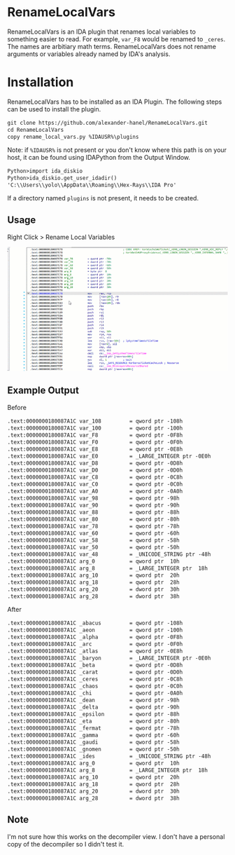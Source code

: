 # RenameLocalVars

RenameLocalVars is an IDA plugin that renames local variables to something easier to read. For example, `var_F8` would be renamed to `_ceres`. The names are arbitiary math terms. RenameLocalVars does not rename arguments or variables already named by IDA's analysis. 

# Installation 
RenameLocalVars has to be installed as an IDA Plugin. The following steps can be used to 
install the plugin. 

```
git clone https://github.com/alexander-hanel/RenameLocalVars.git
cd RenameLocalVars
copy rename_local_vars.py %IDAUSR%\plugins 
```
Note: if `%IDAUSR%` is not present or you don't know where this path is on your host, it can be 
found using IDAPython from the Output Window.

```
Python>import ida_diskio
Python>ida_diskio.get_user_idadir()
'C:\\Users\\yolo\\AppData\\Roaming\\Hex-Rays\\IDA Pro'
```
If a directory named `plugins` is not present, it needs to be created. 


## Usage 

Right Click > Rename Local Variables 

<p align="center">
    <img width="600" alt="Example Results" src="media/rename.gif?raw=true">
</p>


## Example Output 
Before 
```
.text:0000000180087A1C var_108         = qword ptr -108h
.text:0000000180087A1C var_100         = qword ptr -100h
.text:0000000180087A1C var_F8          = qword ptr -0F8h
.text:0000000180087A1C var_F0          = qword ptr -0F0h
.text:0000000180087A1C var_E8          = qword ptr -0E8h
.text:0000000180087A1C var_E0          = _LARGE_INTEGER ptr -0E0h
.text:0000000180087A1C var_D8          = qword ptr -0D8h
.text:0000000180087A1C var_D0          = qword ptr -0D0h
.text:0000000180087A1C var_C8          = qword ptr -0C8h
.text:0000000180087A1C var_C0          = qword ptr -0C0h
.text:0000000180087A1C var_A0          = qword ptr -0A0h
.text:0000000180087A1C var_98          = qword ptr -98h
.text:0000000180087A1C var_90          = qword ptr -90h
.text:0000000180087A1C var_88          = qword ptr -88h
.text:0000000180087A1C var_80          = qword ptr -80h
.text:0000000180087A1C var_78          = qword ptr -78h
.text:0000000180087A1C var_60          = qword ptr -60h
.text:0000000180087A1C var_58          = qword ptr -58h
.text:0000000180087A1C var_50          = qword ptr -50h
.text:0000000180087A1C var_48          = _UNICODE_STRING ptr -48h
.text:0000000180087A1C arg_0           = qword ptr  10h
.text:0000000180087A1C arg_8           = _LARGE_INTEGER ptr  18h
.text:0000000180087A1C arg_10          = qword ptr  20h
.text:0000000180087A1C arg_18          = qword ptr  28h
.text:0000000180087A1C arg_20          = dword ptr  30h
.text:0000000180087A1C arg_28          = dword ptr  38h
```

After
```
.text:0000000180087A1C _abacus         = qword ptr -108h
.text:0000000180087A1C _aeon           = qword ptr -100h
.text:0000000180087A1C _alpha          = qword ptr -0F8h
.text:0000000180087A1C _arc            = qword ptr -0F0h
.text:0000000180087A1C _atlas          = qword ptr -0E8h
.text:0000000180087A1C _baryon         = _LARGE_INTEGER ptr -0E0h
.text:0000000180087A1C _beta           = qword ptr -0D8h
.text:0000000180087A1C _carat          = qword ptr -0D0h
.text:0000000180087A1C _ceres          = qword ptr -0C8h
.text:0000000180087A1C _chaos          = qword ptr -0C0h
.text:0000000180087A1C _chi            = qword ptr -0A0h
.text:0000000180087A1C _dean           = qword ptr -98h
.text:0000000180087A1C _delta          = qword ptr -90h
.text:0000000180087A1C _epsilon        = qword ptr -88h
.text:0000000180087A1C _eta            = qword ptr -80h
.text:0000000180087A1C _fermat         = qword ptr -78h
.text:0000000180087A1C _gamma          = qword ptr -60h
.text:0000000180087A1C _gaudi          = qword ptr -58h
.text:0000000180087A1C _gnomen         = qword ptr -50h
.text:0000000180087A1C _ides           = _UNICODE_STRING ptr -48h
.text:0000000180087A1C arg_0           = qword ptr  10h
.text:0000000180087A1C arg_8           = _LARGE_INTEGER ptr  18h
.text:0000000180087A1C arg_10          = qword ptr  20h
.text:0000000180087A1C arg_18          = qword ptr  28h
.text:0000000180087A1C arg_20          = dword ptr  30h
.text:0000000180087A1C arg_28          = dword ptr  38h
```

## Note
I'm not sure how this works on the decompiler view. I don't have a personal copy of the decompiler so I didn't test it. 